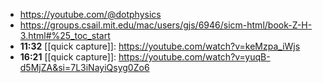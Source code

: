 - https://youtube.com/@dotphysics
- https://groups.csail.mit.edu/mac/users/gjs/6946/sicm-html/book-Z-H-3.html#%25_toc_start
- **11:32** [[quick capture]]: https://youtube.com/watch?v=keMzpa_iWjs
- **16:21** [[quick capture]]: https://youtube.com/watch?v=yuqB-d5MjZA&si=7L3iNayiQsyg0Zo6